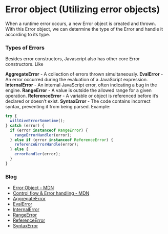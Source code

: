 # Error object (Utilizing error objects)

When a runtime error occurs, a new Error object is created and thrown. With this Error object, we can determine the type of the Error and handle it according to its type.

### Types of Errors
Besides error constructors, Javascript also has other core Error constructors. Like

**AggregateError** - A collection of errors thrown simultaneously.
**EvalError** - An error occurred during the evaluation of a JavaScript expression.
**InternalError** - An internal JavaScript error, often indicating a bug in the engine.
**RangeError** - A value is outside the allowed range for a given operation.
**ReferenceError** - A variable or object is referenced before it’s declared or doesn’t exist.
**SyntaxError** - The code contains incorrect syntax, preventing it from being parsed.
Example:
```js
try {
  willGiveErrorSometime();
} catch (error) {
  if (error instanceof RangeError) {
    rangeErrorHandler(error);
  } else if (error instanceof ReferenceError) {
    referenceErrorHandle(error);
  } else {
    errorHandler(error);
  }
}
```

### Blog

- [Error Object - MDN](https://developer.mozilla.org/en-US/docs/Web/JavaScript/Reference/Global_Objects/Error)
- [Control flow & Error handling - MDN](https://developer.mozilla.org/en-US/docs/Web/JavaScript/Guide/Control_flow_and_error_handling)
- [AggregateError](https://developer.mozilla.org/en-US/docs/Web/JavaScript/Reference/Global_Objects/AggregateError)
- [EvalError](https://developer.mozilla.org/en-US/docs/Web/JavaScript/Reference/Global_Objects/EvalError)
- [InternalError](https://developer.mozilla.org/en-US/docs/Web/JavaScript/Reference/Global_Objects/InternalError)
- [RangeError](https://developer.mozilla.org/en-US/docs/Web/JavaScript/Reference/Global_Objects/RangeError)
- [ReferenceError](https://developer.mozilla.org/en-US/docs/Web/JavaScript/Reference/Global_Objects/ReferenceError)
- [SyntaxError](https://developer.mozilla.org/en-US/docs/Web/JavaScript/Reference/Global_Objects/SyntaxError)